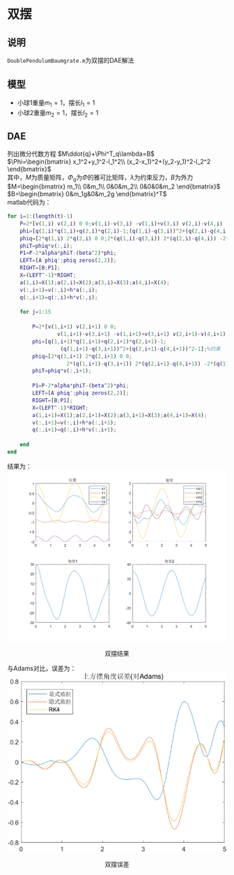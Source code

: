 # 双摆
## 说明
`DoublePendulumBaumgrate.m`为双摆的DAE解法
## 模型
- 小球1重量$m_1=1$，摆长$l_1=1$  
- 小球2重量$m_2=1$，摆长$l_2=1$  
## DAE
列出微分代数方程
$M\ddot{q}+\Phi^T_q\lambda=B$  
$\Phi=\begin{bmatrix}
    x_1^2+y_1^2-l_1^2\\
    (x_2-x_1)^2+(y_2-y_1)^2-l_2^2
\end{bmatrix}$  
其中，$M$为质量矩阵，$\Phi_q$为$\Phi$的雅可比矩阵，$\lambda$为约束反力，$B$为外力  
$M=\begin{bmatrix}
    m_1\\
    0&m_1\\
    0&0&m_2\\
    0&0&0&m_2
\end{bmatrix}$  
$B=\begin{bmatrix}
    0&m_1g&0&m_2g
\end{bmatrix}^T$  
matlab代码为：  
```matlab
for i=1:(length(t)-1)
    P=2*[v(1,i) v(2,i) 0 0;v(1,i)-v(3,i) -v(1,i)+v(3,i) v(2,i)-v(4,i) -v(2,i)+v(4,i)]*v(:,i);
    phi=[q(1,i)*q(1,i)+q(2,i)*q(2,i)-1;(q(1,i)-q(3,i))^2+(q(2,i)-q(4,i))^2-1];%约束
    phiq=[2*q(1,i) 2*q(2,i) 0 0;2*(q(1,i)-q(3,i)) 2*(q(2,i)-q(4,i)) -2*(q(1,i)-q(3,i)) -2*(q(2,i)-q(4,i))];%笛卡尔
    phiT=phiq*v(:,i);
    P1=P-2*alpha*phiT-(beta^2)*phi;
    LEFT=[A phiq';phiq zeros(2,2)];
    RIGHT=[B;P1];
    X=(LEFT^-1)*RIGHT;
    a(1,i)=X(1);a(2,i)=X(2);a(3,i)=X(3);a(4,i)=X(4);
    v(:,i+1)=v(:,i)+h*a(:,i);
    q(:,i+1)=q(:,i)+h*v(:,i);
    
    for j=1:15
        
        P=2*[v(1,i+1) v(2,i+1) 0 0;
                v(1,i+1)-v(3,i+1) -v(1,i+1)+v(3,i+1) v(2,i+1)-v(4,i+1) -v(2,i+1)+v(4,i+1)]*v(:,i+1);
        phi=[q(1,i+1)*q(1,i+1)+q(2,i+1)*q(2,i+1)-1;
                 (q(1,i+1)-q(3,i+1))^2+(q(2,i+1)-q(4,i+1))^2-1];%约束
        phiq=[2*q(1,i+1) 2*q(2,i+1) 0 0;
                   2*(q(1,i+1)-q(3,i+1)) 2*(q(2,i+1)-q(4,i+1)) -2*(q(1,i+1)-q(3,i+1)) -2*(q(2,i+1)-q(4,i+1))];%笛卡尔
        phiT=phiq*v(:,i+1);
        
        P1=P-2*alpha*phiT-(beta^2)*phi;
        LEFT=[A phiq';phiq zeros(2,2)];
        RIGHT=[B;P1];
        X=(LEFT^-1)*RIGHT;
        a(1,i+1)=X(1);a(2,i+1)=X(2);a(3,i+1)=X(3);a(4,i+1)=X(4);
        v(:,i+1)=v(:,i)+h*a(:,i+1);
        q(:,i+1)=q(:,i)+h*v(:,i+1);
        
    end
end
```
结果为：  
![结果](pics/DoublePendulumDAEResult1.png)
<center>双摆结果</center>  

与Adams对比，误差为：  
![误差](pics/DoublePendulumDAEError1.png)
<center>双摆误差</center>  